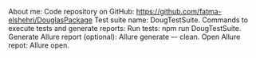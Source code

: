 About me:
Code repository on GitHub: https://github.com/fatma-elshehri/DouglasPackage
Test suite name: DougTestSuite.
Commands to execute tests and generate reports:
Run tests: npm run DougTestSuite.
Generate Allure report (optional): Allure generate –- clean.
Open Allure repot: Allure open.
